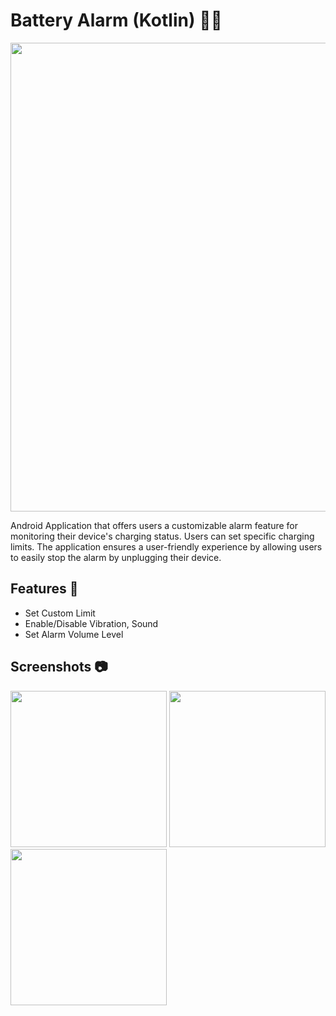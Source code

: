 # Battery Alarm (Kotlin) 🔋⏰

<img src="https://github.com/jagadeesh-k-2802/battery-alarm-android/assets/63912668/9e3f34ba-0be3-424e-b10b-f8ecd8f6c10f" width="750" />
<br />

Android Application that offers users a customizable alarm feature for monitoring their device's charging status.
Users can set specific charging limits. The application ensures a user-friendly experience by allowing users to easily stop
the alarm by unplugging their device.

## Features 📲

- Set Custom Limit
- Enable/Disable Vibration, Sound
- Set Alarm Volume Level

## Screenshots 📷

<img src="https://github.com/jagadeesh-k-2802/battery-alarm-android/assets/63912668/1e3aede9-527d-4edc-a45d-07baddb7f082" width="250" />
<img src="https://github.com/jagadeesh-k-2802/battery-alarm-android/assets/63912668/bcc241d5-1159-4a94-934a-665225d253ce" width="250" />
<img src="https://github.com/jagadeesh-k-2802/battery-alarm-android/assets/63912668/3bf1af4f-3ced-4413-ba64-7f22d66def3a" width="250" />

